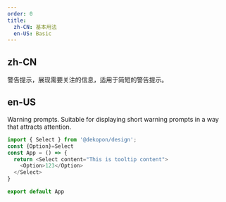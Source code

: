 ```yaml
---
order: 0
title:
  zh-CN: 基本用法
  en-US: Basic
---
```


## zh-CN

警告提示，展现需要关注的信息，适用于简短的警告提示。

## en-US

Warning prompts. Suitable for displaying short warning prompts in a way that attracts attention.

```js
import { Select } from '@dekopon/design';
const {Option}=Select
const App = () => {
  return <Select content="This is tooltip content">
    <Option>123</Option>
  </Select>
}

export default App
```
